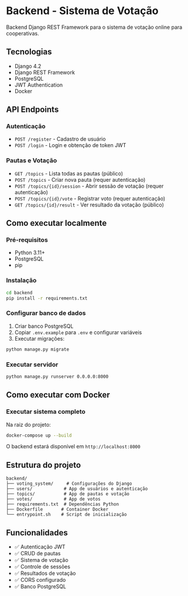 
# Backend - Sistema de Votação

Backend Django REST Framework para o sistema de votação online para cooperativas.

## Tecnologias

- Django 4.2
- Django REST Framework
- PostgreSQL
- JWT Authentication
- Docker

## API Endpoints

### Autenticação
- `POST /register` - Cadastro de usuário
- `POST /login` - Login e obtenção de token JWT

### Pautas e Votação
- `GET /topics` - Lista todas as pautas (público)
- `POST /topics` - Criar nova pauta (requer autenticação)
- `POST /topics/{id}/session` - Abrir sessão de votação (requer autenticação)
- `POST /topics/{id}/vote` - Registrar voto (requer autenticação)
- `GET /topics/{id}/result` - Ver resultado da votação (público)

## Como executar localmente

### Pré-requisitos
- Python 3.11+
- PostgreSQL
- pip

### Instalação
```bash
cd backend
pip install -r requirements.txt
```

### Configurar banco de dados
1. Criar banco PostgreSQL
2. Copiar `.env.example` para `.env` e configurar variáveis
3. Executar migrações:
```bash
python manage.py migrate
```

### Executar servidor
```bash
python manage.py runserver 0.0.0.0:8000
```

## Como executar com Docker

### Executar sistema completo
Na raiz do projeto:
```bash
docker-compose up --build
```

O backend estará disponível em `http://localhost:8000`

## Estrutura do projeto

```
backend/
├── voting_system/     # Configurações do Django
├── users/            # App de usuários e autenticação
├── topics/           # App de pautas e votação
├── votes/            # App de votos
├── requirements.txt  # Dependências Python
├── Dockerfile       # Container Docker
└── entrypoint.sh    # Script de inicialização
```

## Funcionalidades

- ✅ Autenticação JWT
- ✅ CRUD de pautas
- ✅ Sistema de votação
- ✅ Controle de sessões
- ✅ Resultados de votação
- ✅ CORS configurado
- ✅ Banco PostgreSQL
